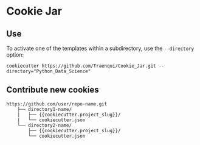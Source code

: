 # Cookie Jar

## Use
To activate one of the templates within a subdirectory, use the `--directory` option:

```shell
cookiecutter https://github.com/Traenqui/Cookie_Jar.git --directory="Python_Data_Science"
```

## Contribute new cookies

```
https://github.com/user/repo-name.git
    ├── directory1-name/
    |   ├── {{cookiecutter.project_slug}}/
    |   └── cookiecutter.json
    └── directory2-name/
        ├── {{cookiecutter.project_slug}}/
        └── cookiecutter.json
```